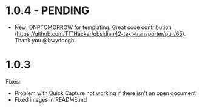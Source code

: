 # 1.0.4 - PENDING
- New: DNPTOMORROW for templating. Great code contribution (https://github.com/TfTHacker/obsidian42-text-transporter/pull/65). Thank you @bwydoogh.

# 1.0.3
Fixes:
- Problem with Quick Capture not working if there isn't an open document
- Fixed images in README.md